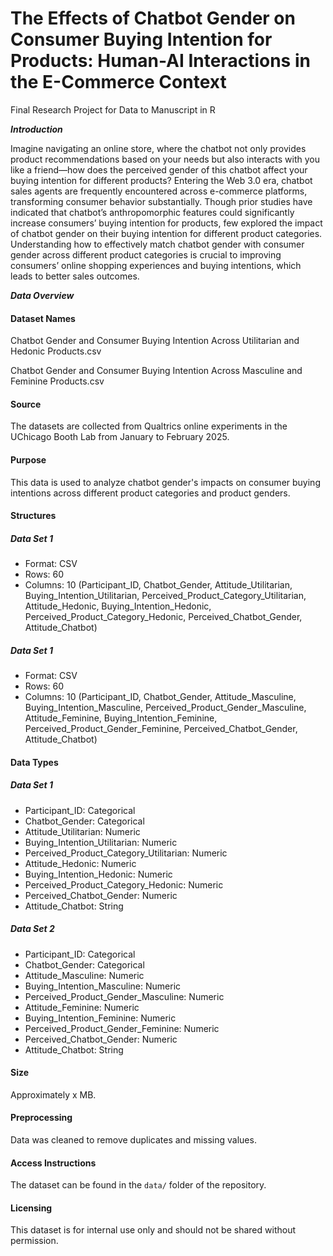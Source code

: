 # The Effects of Chatbot Gender on Consumer Buying Intention for Products: Human-AI Interactions in the E-Commerce Context

Final Research Project for Data to Manuscript in R

***Introduction***

Imagine navigating an online store, where the chatbot not only provides product recommendations based on your needs but also interacts with you like a friend—how does the perceived gender of this chatbot affect your buying intention for different products? Entering the Web 3.0 era, chatbot sales agents are frequently encountered across e-commerce platforms, transforming consumer behavior substantially. Though prior studies have indicated that chatbot’s anthropomorphic features could significantly increase consumers’ buying intention for products, few explored the impact of chatbot gender on their buying intention for different product categories. Understanding how to effectively match chatbot gender with consumer gender across different product categories is crucial to improving consumers’ online shopping experiences and buying intentions, which leads to better sales outcomes. 	

***Data Overview***
#### Dataset Names
Chatbot Gender and Consumer Buying Intention Across Utilitarian and Hedonic Products.csv

Chatbot Gender and Consumer Buying Intention Across Masculine and Feminine Products.csv

#### Source
The datasets are collected from Qualtrics online experiments in the UChicago Booth Lab from January to February 2025.

#### Purpose
This data is used to analyze chatbot gender's impacts on consumer buying intentions across different product categories and product genders.

#### Structures

##### Data Set 1
- Format: CSV
- Rows: 60
- Columns: 10 (Participant_ID, Chatbot_Gender, Attitude_Utilitarian, Buying_Intention_Utilitarian, Perceived_Product_Category_Utilitarian, Attitude_Hedonic, Buying_Intention_Hedonic, Perceived_Product_Category_Hedonic, Perceived_Chatbot_Gender, Attitude_Chatbot)

##### Data Set 1
- Format: CSV
- Rows: 60
- Columns: 10 (Participant_ID, Chatbot_Gender, Attitude_Masculine, Buying_Intention_Masculine, Perceived_Product_Gender_Masculine, Attitude_Feminine, Buying_Intention_Feminine, Perceived_Product_Gender_Feminine, Perceived_Chatbot_Gender, Attitude_Chatbot)

#### Data Types

##### Data Set 1
- Participant_ID: Categorical
- Chatbot_Gender: Categorical
- Attitude_Utilitarian: Numeric
- Buying_Intention_Utilitarian: Numeric
- Perceived_Product_Category_Utilitarian: Numeric
- Attitude_Hedonic: Numeric
- Buying_Intention_Hedonic: Numeric
- Perceived_Product_Category_Hedonic: Numeric
- Perceived_Chatbot_Gender: Numeric
- Attitude_Chatbot: String

##### Data Set 2
- Participant_ID: Categorical
- Chatbot_Gender: Categorical
- Attitude_Masculine: Numeric
- Buying_Intention_Masculine: Numeric
- Perceived_Product_Gender_Masculine: Numeric
- Attitude_Feminine: Numeric
- Buying_Intention_Feminine: Numeric
- Perceived_Product_Gender_Feminine: Numeric
- Perceived_Chatbot_Gender: Numeric
- Attitude_Chatbot: String

#### Size
Approximately x MB.

#### Preprocessing
Data was cleaned to remove duplicates and missing values.

#### Access Instructions
The dataset can be found in the `data/` folder of the repository.

#### Licensing
This dataset is for internal use only and should not be shared without permission.
